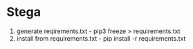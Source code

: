 # Stega

1. generate reqirements.txt - pip3 freeze > requirements.txt
2. install from requirements.txt - pip install -r requirements.txt